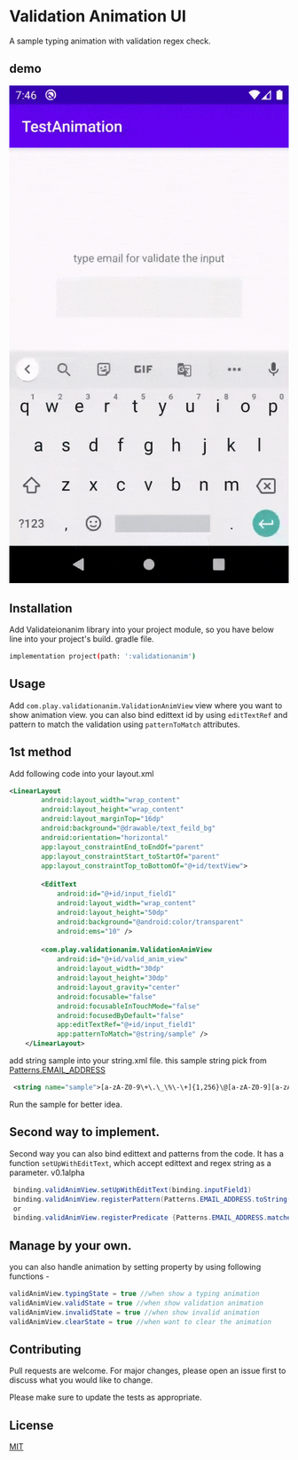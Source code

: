 # Validation Animation UI 

A sample typing animation with validation regex check.

## demo
![](https://github.com/hashirsheikh-hrs/ValidateAnimationView/blob/master/gif/ezgif-7-c8ad2d91b188.gif)

## Installation

Add Validateionanim library into your project module, so you have below line into your project's build. gradle file.

```bash
implementation project(path: ':validationanim')
```

## Usage

Add ```com.play.validationanim.ValidationAnimView``` view where you want to show animation view. you can also bind edittext id by using ```editTextRef``` and pattern to match the validation using ```patternToMatch``` attributes.

## 1st method

Add following code into your layout.xml 
```xml
<LinearLayout
        android:layout_width="wrap_content"
        android:layout_height="wrap_content"
        android:layout_marginTop="16dp"
        android:background="@drawable/text_feild_bg"
        android:orientation="horizontal"
        app:layout_constraintEnd_toEndOf="parent"
        app:layout_constraintStart_toStartOf="parent"
        app:layout_constraintTop_toBottomOf="@+id/textView">

        <EditText
            android:id="@+id/input_field1"
            android:layout_width="wrap_content"
            android:layout_height="50dp"
            android:background="@android:color/transparent"
            android:ems="10" />

        <com.play.validationanim.ValidationAnimView
            android:id="@+id/valid_anim_view"
            android:layout_width="30dp"
            android:layout_height="30dp"
            android:layout_gravity="center"
            android:focusable="false"
            android:focusableInTouchMode="false"
            android:focusedByDefault="false"
            app:editTextRef="@+id/input_field1"
            app:patternToMatch="@string/sample" />
    </LinearLayout>
```

add string sample into your string.xml file. this sample string pick from [Patterns.EMAIL_ADDRESS](https://developer.android.com/reference/android/util/Patterns#EMAIL_ADDRESS)
```xml
 <string name="sample">[a-zA-Z0-9\+\.\_\%\-\+]{1,256}\@[a-zA-Z0-9][a-zA-Z0-9\-]{0,64}(\.[a-zA-Z0-9][a-zA-Z0-9\-]{0,25})+</string>
```
Run the sample for better idea.

## Second way to implement.
Second way you can also bind edittext and patterns from the code. It has a function ```setUpWithEditText```, which accept edittext and regex string as a parameter.
v0.1alpha
```java
 binding.validAnimView.setUpWithEditText(binding.inputField1)
 binding.validAnimView.registerPattern(Patterns.EMAIL_ADDRESS.toString()) 
 or 
 binding.validAnimView.registerPredicate {Patterns.EMAIL_ADDRESS.matcher(it).matches()}
```
## Manage by your own.
you can also handle animation by setting property by using following functions -
``` java
validAnimView.typingState = true //when show a typing animation
validAnimView.validState = true //when show validation animation
validAnimView.invalidState = true //when show invalid animation
validAnimView.clearState = true //when want to clear the animation
```
## Contributing
Pull requests are welcome. For major changes, please open an issue first to discuss what you would like to change.

Please make sure to update the tests as appropriate.

## License
[MIT](https://choosealicense.com/licenses/mit/)
